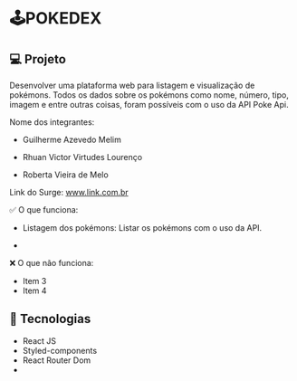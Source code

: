 # 🕹POKEDEX 

## 💻 Projeto

 Desenvolver uma plataforma web para listagem e visualização de pokémons. Todos os dados sobre os pokémons como nome, número, tipo, imagem e entre outras coisas, foram possíveis com o uso da API Poke Api.

Nome dos integrantes: 

- Guilherme Azevedo Melim

- Rhuan Victor Virtudes Lourenço

- Roberta Vieira de Melo

Link do Surge: www.link.com.br

✅ O que funciona:
- Listagem dos pokémons: Listar os pokémons com o uso da API.

 - 

❌ O que não funciona: 
- Item 3
- Item 4

## 🚀 Tecnologias

- React JS
- Styled-components
- React Router Dom
- 

